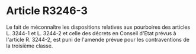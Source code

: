 # Article R3246-3

  
Le fait de méconnaître les dispositions relatives aux pourboires des articles L. 3244-1 et L. 3244-2 et celle des décrets en Conseil d'Etat prévus à l'article R. 3244-2, est puni de l'amende prévue pour les contraventions de la troisième classe.